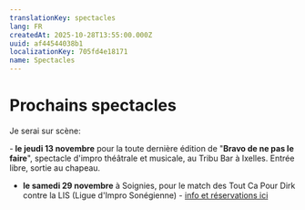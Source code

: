 ```yaml
---
translationKey: spectacles
lang: FR
createdAt: 2025-10-28T13:55:00.000Z
uuid: af44544038b1
localizationKey: 705fd4e18171
name: Spectacles
---
```

# Prochains spectacles

Je serai sur scène:

-**&#32;le jeudi 13 novembre** pour la toute dernière édition de "**Bravo de ne pas le faire**", spectacle d'impro théâtrale et musicale, au Tribu Bar à Ixelles. Entrée libre, sortie au chapeau.

- **le samedi 29 novembre** à Soignies, pour le match des Tout Ca Pour Dirk contre la LIS (Ligue d'Impro Sonégienne) - [info et réservations ici](https://forms.office.com/pages/responsepage.aspx?id=DQSIkWdsW0yxEjajBLZtrQAAAAAAAAAAAAN__nWNFAJUMkdVNkVJQU1LQUwwVVU4RVEwUDJDREtBQy4u&fbclid=IwY2xjawNtrYFleHRuA2FlbQIxMABicmlkETBjd2pnZVBjQlczTUxvWDlzAR5dMpqAkQNltNbyQssjF4roB3zMDSGSqlR-yqf2303vyD7Lhw9SxJK5NDJDrA_aem_Y3QAUXpqLyDoB7IeFecSCg&route=shorturl)
